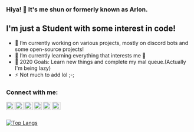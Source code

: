 ### Hiya! 👋 It's me shun or formerly known as Arlon.

## I'm just a Student with some interest in code!
- 🔭 I’m currently working on various projects, mostly on discord bots and some open-source projects!
- 🌱 I’m currently learning everything that interests me 🤣
- 🥅 2020 Goals: Learn new things and complete my mal queue.(Actually I'm being lazy)
- ⚡ Not much to add lol ;-;
### Connect with me:

[<img align="left" alt="shun | YouTube" width="22px" src="https://cdn.jsdelivr.net/npm/simple-icons@v3/icons/youtube.svg" />][youtube]
[<img align="left" alt="shun | Twitter" width="22px" src="https://cdn.jsdelivr.net/npm/simple-icons@v3/icons/twitter.svg" />][twitter]
[<img align="left" alt="shun | Instagram" width="22px" src="https://cdn.jsdelivr.net/npm/simple-icons@v3/icons/instagram.svg" />][instagram]
[<img align="left" alt="shun | Discord" width="22px" src="https://cdn.jsdelivr.net/npm/simple-icons@3.4.0/icons/discord.svg" target="_blank"/>][discord]
[<img align="left" alt="shun | Twitch" width="22px" src="https://cdn.jsdelivr.net/npm/simple-icons@3.4.0/icons/twitch.svg" />][twitch]
[<img align="left" alt="shun | Reddit" width="22px" src="https://cdn.jsdelivr.net/npm/simple-icons@3.4.0/icons/reddit.svg" />][reddit]


<br />
<br />

[![Top Langs](https://github-readme-stats.vercel.app/api/top-langs/?username=shunsou&layout=compact)](https://github.com/anuraghazra/github-readme-stats)


[website]: https://idonthaveanywebsiteyet.sob
[twitter]: https://twitter.com/shunso_u
[youtube]: https://www.youtube.com/channel/UC7l19HtYF7JAtm-XR_N1UnQ
[instagram]: https://instagram.com/shunso_u
[twitch]: https://www.twitch.tv/me_Arlon
[discord]: Arlon#0001
[reddit]: https://www.reddit.com/user/-Arlon-
